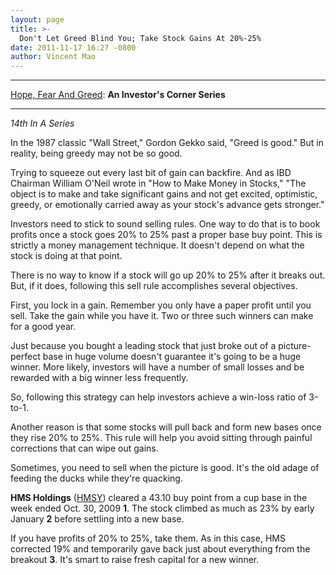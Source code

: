 ```yaml
---
layout: page
title: >-
  Don't Let Greed Blind You; Take Stock Gains At 20%-25%
date: 2011-11-17 16:27 -0800
author: Vincent Mao
---
```





  





---

  

[Hope, Fear And Greed](http://news.investors.com/SpecialReport/589548/201110271548/Hope-Fear-And-Greed-Psychological-Barriers-To-Winning-In-Stocks.aspx): **An Investor's Corner Series**  



---


  

*14th In A Series*

  

In the 1987 classic "Wall Street," Gordon Gekko said, "Greed is good." But in reality, being greedy may not be so good.

  

Trying to squeeze out every last bit of gain can backfire. And as IBD Chairman William O'Neil wrote in "How to Make Money in Stocks," "The object is to make and take significant gains and not get excited, optimistic, greedy, or emotionally carried away as your stock's advance gets stronger."

  

Investors need to stick to sound selling rules. One way to do that is to book profits once a stock goes 20% to 25% past a proper base buy point. This is strictly a money management technique. It doesn't depend on what the stock is doing at that point.

  

There is no way to know if a stock will go up 20% to 25% after it breaks out. But, if it does, following this sell rule accomplishes several objectives.

  

First, you lock in a gain. Remember you only have a paper profit until you sell. Take the gain while you have it. Two or three such winners can make for a good year.

  

Just because you bought a leading stock that just broke out of a picture-perfect base in huge volume doesn't guarantee it's going to be a huge winner. More likely, investors will have a number of small losses and be rewarded with a big winner less frequently.

  

So, following this strategy can help investors achieve a win-loss ratio of 3-to-1.

  

Another reason is that some stocks will pull back and form new bases once they rise 20% to 25%. This rule will help you avoid sitting through painful corrections that can wipe out gains.

  

Sometimes, you need to sell when the picture is good. It's the old adage of feeding the ducks while they're quacking.

  

**HMS Holdings** ([HMSY](https://research.investors.com/quote.aspx?symbol=HMSY)) cleared a 43.10 buy point from a cup base in the week ended Oct. 30, 2009 **1**. The stock climbed as much as 23% by early January **2** before settling into a new base.

  

If you have profits of 20% to 25%, take them. As in this case, HMS corrected 19% and temporarily gave back just about everything from the breakout **3**. It's smart to raise fresh capital for a new winner.




